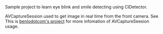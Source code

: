 Sample project to learn eye blink and smile detecting using CIDetector.

AVCaptureSession used to get image in real time from the front camera.
See This is [benlodotcom's project](https://github.com/benlodotcom/MyAVControllerDemo) for more infomation of AVCaptureSeesion usage. 
